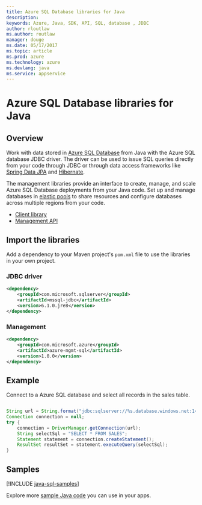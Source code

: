 ```yaml
---
title: Azure SQL Database libraries for Java
description: 
keywords: Azure, Java, SDK, API, SQL, database , JDBC
author: rloutlaw
ms.author: routlaw
manager: douge
ms.date: 05/17/2017
ms.topic: article
ms.prod: azure
ms.technology: azure
ms.devlang: java
ms.service: appservice
---
```


# Azure SQL Database libraries for Java

## Overview

Work with data stored in  [Azure SQL Database](https://docs.microsoft.com/azure/sql-database/sql-database-technical-overview)  from Java with the Azure SQL database JDBC driver. The driver can be used to issue SQL queries directly from your code through JDBC or through data access frameworks like [Spring Data JPA](http://projects.spring.io/spring-data-jpa/) and [Hibernate](http://hibernate.org/orm/).

The management libraries provide an interface to create, manage, and scale Azure SQL Database deployments from your Java code. Set up and manage databases in [elastic pools](https://docs.microsoft.com/en-us/azure/sql-database/sql-database-elastic-pool) to share resources and configure databases across multiple regions from your code.

- [Client library](https://docs.microsoft.com/sql/connect/jdbc/microsoft-jdbc-driver-for-sql-server)
- [Management API](https://docs.microsoft.com/java/api/overview/azure/sql/managementapi)

## Import the libraries

Add a dependency to your Maven project's `pom.xml` file to use the libraries in your own project.

### JDBC driver

```XML
<dependency>
    <groupId>com.microsoft.sqlserver</groupId>
    <artifactId>mssql-jdbc</artifactId>
    <version>6.1.0.jre8</version>
</dependency>
```   

### Management

```XML
<dependency>
    <groupId>com.microsoft.azure</groupId>
    <artifactId>azure-mgmt-sql</artifactId>
    <version>1.0.0</version>
</dependency>
```

## Example

Connect to a Azure SQL database and select all records in the sales table.

```java

String url = String.format("jdbc:sqlserver://%s.database.windows.net:1433;database=%s;user=%s;password=%s;encrypt=true;hostNameInCertificate=*.database.windows.net;loginTimeout=30;", hostName, dbName, user, password);
Connection connection = null;
try {
    connection = DriverManager.getConnection(url);
    String selectSql = "SELECT * FROM SALES";
    Statement statement = connection.createStatement();
    ResultSet resultSet = statement.executeQuery(selectSql);
}
```

## Samples

[!INCLUDE [java-sql-samples](../docs-ref-conceptual/includes/java-sql-samples.md)]

Explore more [sample Java code](https://azure.microsoft.com/resources/samples/?platform=java) you can use in your apps.